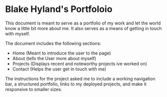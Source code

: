 # Blake Hyland's Portfoloio

This document is meant to serve as a portfolio of my work and let the world know a little bit more about me. It also serves as a means of getting in touch with myself. 

The document includes the following sections: 
- Home (Meant to introduce the user to the page)
- About (tells the User more about myself)
- Projects (Displays recent and noteworthy projects ive worked on)
- Contact (Helps the user get in touch with me)

The instructions for the project asked me to include a working navigation bar, a structured portfolio, links to my deployed projects, and make it responsive to smaller sizes. 

